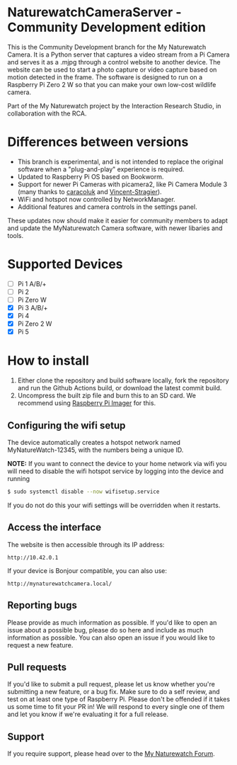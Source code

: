 # NaturewatchCameraServer - Community Development edition

 This is the Community Development branch for the My Naturewatch Camera. It is a Python server 
that captures a video stream from a Pi Camera and serves it as a .mjpg 
through a control website to another device. The website can be used to start 
a photo capture or video capture based on motion detected in the frame. The 
software is designed to run on a Raspberry Pi Zero 2 W so that you can make your 
own low-cost wildlife camera.

Part of the My Naturewatch project by the Interaction Research Studio, in collaboration with the RCA.

# Differences between versions

- This branch is experimental, and is not intended to replace the original software when a "plug-and-play" experience is required.
- Updated to Raspberry Pi OS based on Bookworm.
- Support for newer Pi Cameras with picamera2, like Pi Camera Module 3 (many thanks to [caracoluk](https://github.com/caracoluk) and [Vincent-Stragier](https://github.com/Vincent-Stragier)).
- WiFi and hotspot now controlled by NetworkManager.
- Additional features and camera controls in the settings panel.

These updates now should make it easier for community members to adapt and update the MyNaturewatch Camera software, with newer libaries and tools.

# Supported Devices

- [ ] Pi 1 A/B/+
- [ ] Pi 2
- [ ] Pi Zero W
- [x] Pi 3 A/B/+
- [x] Pi 4
- [x] Pi Zero 2 W
- [x] Pi 5

# How to install

1. Either clone the repository and build software locally, fork the repository and run the Github Actions build, or download the latest commit build.
2. Uncompress the built zip file and burn this to an SD card. We recommend using [Raspberry Pi Imager](https://www.raspberrypi.com/software/) for this.

## Configuring the wifi setup

The device automatically creates a hotspot network named MyNatureWatch-12345, with the numbers being a unique ID.

**NOTE:** If you want to connect the device to your home network via wifi you will need to disable the wifi
hotspot service by logging into the device and running

```bash
$ sudo systemctl disable --now wifisetup.service
```

If you do not do this your wifi settings will be overridden when it restarts.

## Access the interface

The website is then accessible through its IP address:

	http://10.42.0.1
	
If your device is Bonjour compatible, you can also use:

	http://mynaturewatchcamera.local/
	

## Reporting bugs

Please provide as much information as possible. If you'd like to open an issue about a
possible bug, please do so here and include as much information as possible. You can 
also open an issue if you would like to request a new feature. 

## Pull requests

If you'd like to submit a pull request, please let us know whether you're submitting a
new feature, or a bug fix. Make sure to do a self review, and test on at least one type 
of Raspberry Pi. Please don't be offended if it takes us some time to fit your PR in! 
We will respond to every single one of them and let you know if we're evaluating it for 
a full release.

## Support

If you require support, please head over to the [My Naturewatch Forum](https://mynaturewatch.net/forum).


